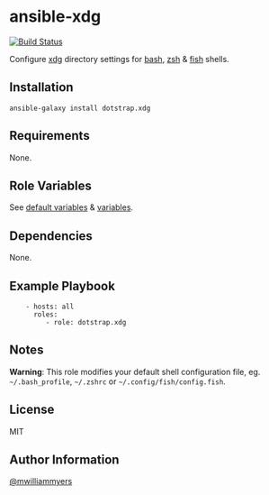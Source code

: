 ansible-xdg
===========
[![Build Status](https://travis-ci.org/dotstrap/ansible-xdg.svg)](https://travis-ci.org/dotstrap/ansible-xdg)

Configure [xdg] directory settings for [bash], [zsh] & [fish] shells.

Installation
------------

```
ansible-galaxy install dotstrap.xdg
```

Requirements
------------

None.

Role Variables
--------------

See [default variables] & [variables].

Dependencies
------------

None.

Example Playbook
----------------

```
    - hosts: all
      roles:
         - role: dotstrap.xdg
```

Notes
-----

__Warning__: This role modifies your default shell configuration file, eg.
`~/.bash_profile`, `~/.zshrc` or `~/.config/fish/config.fish`.

License
-------

MIT

Author Information
------------------

[@mwilliammyers]

[@mwilliammyers]: https://github.com/mwilliammyers
[aura]: https://github.com/aurapm/aura
[bash]: https://www.gnu.org/software/bash/manual/bashref.html
[default variables]: defaults/main.yml
[dotstrap]: https://github.com/mwilliammyers/dotstrap
[fasd]: https://github.com/clvv/fasd
[files]: files/
[fish]: http://fishshell.com/
[homebrew]: https://github.com/Homebrew/homebrew
[xdg]: https://github.com/sindresorhus/xdg
[variables]: vars/
[xdg]: http://standards.freedesktop.org/basedir-spec/basedir-spec-latest.html
[yaourt]: https://github.com/archlinuxfr/yaourt
[z]: https://github.com/rupa/z
[zsh]: http://zsh.sourceforge.net
